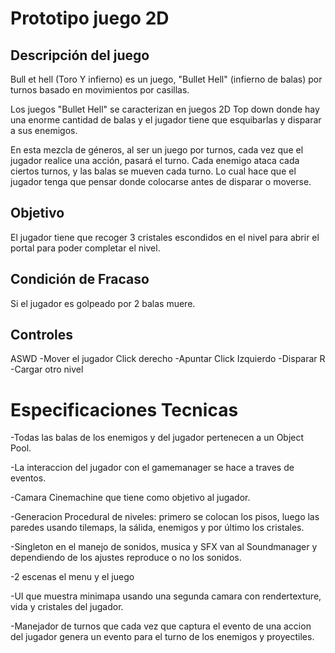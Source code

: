 # Prototipo juego 2D


## Descripción del juego

Bull et hell (Toro Y infierno) es un juego, "Bullet Hell" (infierno de balas) por turnos basado en movimientos por casillas. 

Los juegos "Bullet Hell" se caracterizan en juegos 2D Top down donde hay una enorme cantidad de balas y el jugador tiene que esquibarlas y disparar a sus enemigos.

En esta mezcla de géneros, al ser un juego por turnos, cada vez que el jugador realice una acción, pasará el turno. Cada enemigo ataca cada ciertos turnos, y las balas se mueven cada turno. Lo cual hace que el jugador tenga que pensar donde colocarse antes de disparar o moverse.


## Objetivo

El jugador tiene que recoger 3 cristales escondidos en el nivel para abrir el portal para poder completar el nivel.

## Condición de Fracaso

Si el jugador es golpeado por 2 balas muere.

## Controles

ASWD -Mover el jugador
Click derecho -Apuntar
Click Izquierdo -Disparar
R -Cargar otro nivel

# Especificaciones Tecnicas

-Todas las balas de los enemigos y del jugador pertenecen a un Object Pool.

-La interaccion del jugador con el gamemanager se hace a traves de eventos.

-Camara Cinemachine que tiene como objetivo al jugador.

-Generacion Procedural de niveles: primero se colocan los pisos, luego las paredes usando tilemaps, la sálida, enemigos y por último los cristales.

-Singleton en el manejo de sonidos, musica y SFX van al Soundmanager y dependiendo de los ajustes reproduce o no los sonidos.

-2 escenas el menu y el juego

-UI que muestra minimapa usando una segunda camara con rendertexture, vida y cristales del jugador.

-Manejador de turnos que cada vez que captura el evento de una accion del jugador genera un evento para el turno de los enemigos y proyectiles.

